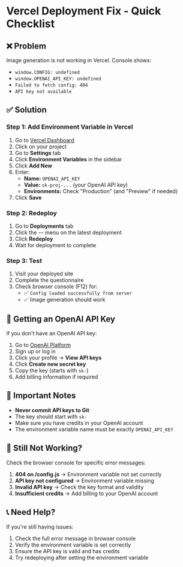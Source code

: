 # Vercel Deployment Fix - Quick Checklist

## ❌ Problem
Image generation is not working in Vercel. Console shows:
- `window.CONFIG: undefined`
- `window.OPENAI_API_KEY: undefined`
- `Failed to fetch config: 404`
- `API key not available`

## ✅ Solution

### Step 1: Add Environment Variable in Vercel
1. Go to [Vercel Dashboard](https://vercel.com/dashboard)
2. Click on your project
3. Go to **Settings** tab
4. Click **Environment Variables** in the sidebar
5. Click **Add New**
6. Enter:
   - **Name:** `OPENAI_API_KEY`
   - **Value:** `sk-proj-...` (your OpenAI API key)
   - **Environments:** Check "Production" (and "Preview" if needed)
7. Click **Save**

### Step 2: Redeploy
1. Go to **Deployments** tab
2. Click the **⋯** menu on the latest deployment
3. Click **Redeploy**
4. Wait for deployment to complete

### Step 3: Test
1. Visit your deployed site
2. Complete the questionnaire
3. Check browser console (F12) for:
   - ✅ `Config loaded successfully from server`
   - ✅ Image generation should work

## 🔑 Getting an OpenAI API Key

If you don't have an OpenAI API key:

1. Go to [OpenAI Platform](https://platform.openai.com/)
2. Sign up or log in
3. Click your profile → **View API keys**
4. Click **Create new secret key**
5. Copy the key (starts with `sk-`)
6. Add billing information if required

## 🚨 Important Notes

- **Never commit API keys to Git**
- The key should start with `sk-`
- Make sure you have credits in your OpenAI account
- The environment variable name must be exactly `OPENAI_API_KEY`

## 🐛 Still Not Working?

Check the browser console for specific error messages:

1. **404 on /config.js** → Environment variable not set correctly
2. **API key not configured** → Environment variable missing
3. **Invalid API key** → Check the key format and validity
4. **Insufficient credits** → Add billing to your OpenAI account

## 📞 Need Help?

If you're still having issues:
1. Check the full error message in browser console
2. Verify the environment variable is set correctly
3. Ensure the API key is valid and has credits
4. Try redeploying after setting the environment variable 